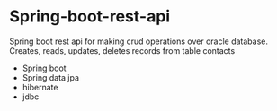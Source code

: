 # Spring-boot-rest-api
Spring boot rest api for making crud operations over oracle database.
Creates, reads, updates, deletes records from table contacts
* Spring boot
* Spring data jpa
* hibernate
* jdbc
